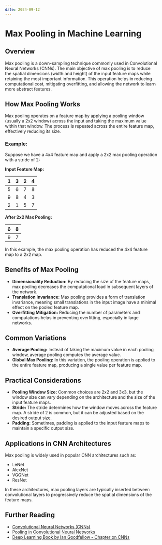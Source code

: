 ```yaml
---
date: 2024-09-12
---
```

# Max Pooling in Machine Learning

## Overview
Max pooling is a down-sampling technique commonly used in Convolutional Neural Networks (CNNs). The main objective of max pooling is to reduce the spatial dimensions (width and height) of the input feature maps while retaining the most important information. This operation helps in reducing computational cost, mitigating overfitting, and allowing the network to learn more abstract features.

## How Max Pooling Works
Max pooling operates on a feature map by applying a pooling window (usually a 2x2 window) across the input and taking the maximum value within that window. The process is repeated across the entire feature map, effectively reducing its size.

### Example:
Suppose we have a 4x4 feature map and apply a 2x2 max pooling operation with a stride of 2:

**Input Feature Map:**

| 1 | 3 | 2 | 4 |
|---|---|---|---|
| 5 | 6 | 7 | 8 |
| 9 | 8 | 4 | 3 |
| 2 | 1 | 5 | 7 |

**After 2x2 Max Pooling:**

| 6 | 8 |
|---|---|
| 9 | 7 |

In this example, the max pooling operation has reduced the 4x4 feature map to a 2x2 map.

## Benefits of Max Pooling
- **Dimensionality Reduction:** By reducing the size of the feature maps, max pooling decreases the computational load in subsequent layers of the network.
- **Translation Invariance:** Max pooling provides a form of translation invariance, meaning small translations in the input image have a minimal effect on the pooled feature map.
- **Overfitting Mitigation:** Reducing the number of parameters and computations helps in preventing overfitting, especially in large networks.

## Common Variations
- **Average Pooling:** Instead of taking the maximum value in each pooling window, average pooling computes the average value.
- **Global Max Pooling:** In this variation, the pooling operation is applied to the entire feature map, producing a single value per feature map.

## Practical Considerations
- **Pooling Window Size:** Common choices are 2x2 and 3x3, but the window size can vary depending on the architecture and the size of the input feature maps.
- **Stride:** The stride determines how the window moves across the feature map. A stride of 2 is common, but it can be adjusted based on the desired output size.
- **Padding:** Sometimes, padding is applied to the input feature maps to maintain a specific output size.

## Applications in CNN Architectures
Max pooling is widely used in popular CNN architectures such as:
- LeNet
- AlexNet
- VGGNet
- ResNet

In these architectures, max pooling layers are typically inserted between convolutional layers to progressively reduce the spatial dimensions of the feature maps.

## Further Reading
- [Convolutional Neural Networks (CNNs)](https://en.wikipedia.org/wiki/Convolutional_neural_network)
- [Pooling in Convolutional Neural Networks](https://machinelearningmastery.com/pooling-layers-for-convolutional-neural-networks/)
- [Deep Learning Book by Ian Goodfellow - Chapter on CNNs](https://www.deeplearningbook.org/)
